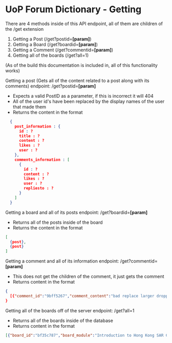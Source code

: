 # UoP Forum Dictionary - Getting

There are 4 methods inside of this API endpoint, all of them are children of the /get extension
  1. Getting a Post              (/get?postid=**[param]**)
  2. Getting a Board             (/get?boardid=**[param]**)
  3. Getting a Comment           (/get?commentid=**[param]**)
  4. Getting all of the boards   (/get?all=1)

(As of the build this documentation is included in, all of this functionality works)

Getting a post (Gets all of the content related to a post along with its comments)
endpoint: /get?postid=**[param]**
  - Expects a valid PostID as a parameter, if this is incorrect it will 404
  - All of the user id's have been replaced by the display names of the user that made them
  - Returns the content in the format
``` JSON
  {
    post_information : {
      id : ?
      title : ?
      content : ?
      likes : ?
      user : ?
    },
    comments_information : [
      {
        id : ?
        content : ?
        likes : ?
        user : ?
        repliesto : ?
      }
    ]
  }
```

Getting a board and all of its posts
endpoint: /get?boardid=**[param]**
  - Returns all of the posts inside of the board
  - Returns the content in the format
``` JSON
[
  {post},
  {post}
]
```

Getting a comment and all of its information
endpoint: /get?commentid=**[param]**
  - This does not get the children of the comment, it just gets the comment
  - Returns content in the format 
``` JSON
{
  [{"comment_id":"9bff5267","comment_content":"bad replace larger dropped experiment smallest south dirty solar worry island cent son free fear income satellites shirt worth beauty poem tide couple porch","comment_likes":0,"user_id":"come","post_id":"11f3b99f","reply_id":"0d0fd1b5"}]
}
```

Getting all of the boards off of the server
endpoint: /get?all=1
  - Returns all of the boards inside of the database
  - Returns content in the format
``` JSON
[{"board_id":"bf35c787","board_module":"Introduction to Hong Kong SAR China","board_year":"2020/2021"},{"board_id":"cfd5636c","board_module":"Introduction to Sierra Leone","board_year":"2020/2021"}]
```